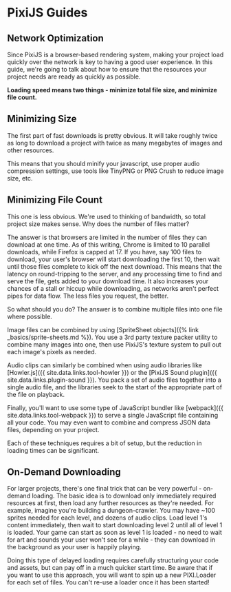 # PixiJS Guides
## Network Optimization

Since PixiJS is a browser-based rendering system, making your project load quickly over the network is key to having a good user experience.  In this guide, we're going to talk about how to ensure that the resources your project needs are ready as quickly as possible.

__Loading speed means two things - minimize total file size, and minimize file count.__

## Minimizing Size

The first part of fast downloads is pretty obvious.  It will take roughly twice as long to download a project with twice as many megabytes of images and other resources.

This means that you should minify your javascript, use proper audio compression settings, use tools like TinyPNG or PNG Crush to reduce image size, etc.

## Minimizing File Count

This one is less obvious.  We're used to thinking of bandwidth, so total project size makes sense.  Why does the number of files matter?

The answer is that browsers are limited in the number of files they can download at one time.  As of this writing, Chrome is limited to 10 parallel downloads, while Firefox is capped at 17.  If you have, say 100 files to download, your user's browser will start downloading the first 10, then wait until those files complete to kick off the next download.  This means that the latency on round-tripping to the server, and any processing time to find and serve the file, gets added to your download time.  It also increases your chances of a stall or hiccup while downloading, as networks aren't perfect pipes for data flow.  The less files you request, the better.

So what should you do?  The answer is to combine multiple files into one file where possible.

Image files can be combined by using [SpriteSheet objects]({% link _basics/sprite-sheets.md %}).  You use a 3rd party texture packer utility to combine many images into one, then use PixiJS's texture system to pull out each image's pixels as needed.

Audio clips can similarly be combined when using audio libraries like [Howler.js]({{ site.data.links.tool-howler }}) or the [PixiJS Sound plugin]({{ site.data.links.plugin-sound }}).  You pack a set of audio files together into a single audio file, and the libraries seek to the start of the appropriate part of the file on playback.

Finally, you'll want to use some type of JavaScript bundler like [webpack]({{ site.data.links.tool-webpack }}) to serve a single JavaScript file containing all your code.  You may even want to combine and compress JSON data files, depending on your project.

Each of these techniques requires a bit of setup, but the reduction in loading times can be significant.

## On-Demand Downloading

For larger projects, there's one final trick that can be very powerful - on-demand loading.  The basic idea is to download only immediately required resources at first, then load any further resources as they're needed.  For example, imagine you're building a dungeon-crawler.  You may have ~100 sprites needed for each level, and dozens of audio clips.  Load level 1's content immediately, then wait to start downloading level 2 until all of level 1 is loaded.  Your game can start as soon as level 1 is loaded - no need to wait for art and sounds your user won't see for a while - they can download in the background as your user is happily playing.

Doing this type of delayed loading requires carefully structuring your code and assets, but can pay off in a much quicker start time.  Be aware that if you want to use this approach, you will want to spin up a new PIXI.Loader for each set of files.  You can't re-use a loader once it has been started!
